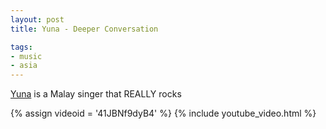 ```yaml
---
layout: post
title: Yuna - Deeper Conversation

tags:
- music
- asia
---
```

[Yuna](http://www.myspace.com/yunamusic) is a Malay singer that REALLY rocks

{% assign videoid = '41JBNf9dyB4' %}
{% include youtube_video.html %}
